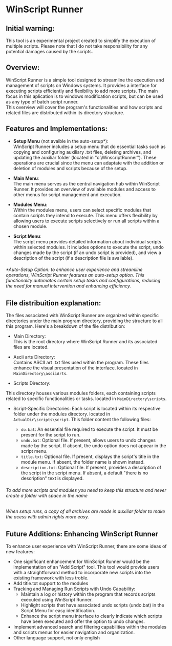# WinScript Runner
## Initial warning:
This tool is an experimental project created to simplify the execution of multiple scripts. Please note that I do not take responsibility for any potential damages caused by the scripts.

## Overview:
WinScript Runner is a simple tool designed to streamline the execution and management of scripts on Windows systems. It provides a interface for 
executing scripts efficiently and flexibility to add more scripts. The main focus in this aplication is to windows modification scripts, but can be used as any type of batch script runner.<br>
This overview will cover the program's functionalities and how scripts and related files are distributed within its directory structure.


## Features and Implementations:
* <b>Setup Menu</b> (not avaible in the auto-setup*):<br>
WinScript Runner includes a setup menu that do essential tasks such as copying and configuring auxiliary .txt files, deleting archives, and updating the auxiliar folder (located in "c:\WinscriptRunner"). 
These operations are crucial since the menu can adaptate with the addition or deletion of modules and scripts because of the setup. 

* <b>Main Menu</b>:<br>
The main menu serves as the central navigation hub within WinScript Runner. It provides an overview of available modules and access to other menus for script management and execution.

* <b>Modules Menu</b>:<br>
Within the modules menu, users can select specific modules that contain scripts they intend to execute. This menu offers flexibility by allowing users to execute scripts selectively or run all scripts within a chosen module.

* <b>Script Menu</b>:<br>
The script menu provides detailed information about individual scripts within selected modules. It includes options to execute the script, undo changes made by the script (if an undo script is provided),
and view a description of the script (if a description file is available).

###### *Auto-Setup Option: to enhance user experience and streamline operations, WinScript Runner features an auto-setup option. This functionality automates certain setup tasks and configurations, reducing the need for manual intervention and enhancing efficiency.

## File distribuition explanation:
The files associated with WinScript Runner are organized within specific directories under the main program directory, providing the structure to all this program. Here's a breakdown of the file distribution:

* Main Directory:<br>
This is the root directory where WinScript Runner and its associated files are located.

* Ascii arts Directory:<br>
Contains ASCII art .txt files used within the program. These files enhance the visual presentation of the interface. located in `MainDirectory\asciiArts`.

* Scripts Directory:

This directory houses various modules folders, each containing scripts related to specific functionalities or tasks. located in `MainDirectory\scripts`.

* Script-Specific Directories:
Each script is located within its respective folder under the modules directory. located in `ActualDir\scripts\script`. This folder content the following files:

  * `do.bat`:
  An essential file required to execute the script. It must be present for the script to run.
  * `undo.bat`:
  Optional file. If present, allows users to undo changes made by the script. If absent, the undo option does not appear in the script menu.
  * `title.txt`:
  Optional file. If present, displays the script's title in the module menu. If absent, the folder name is shown instead.
  * `description.txt`:
  Optional file. If present, provides a description of the script in the script menu. If absent, a default "there is no description" text is displayed.

###### To add more scripts and modules you need to keep this structure and never create a folder with space in the name
###### When setup runs, a copy of all archives are made in auxiliar folder to make the acess with admin rights more easy.

## Future Additions: Enhancing WinScript Runner
To enhance user experience with WinScript Runner, there are some ideas of new features: 
  * One significant enhancement for WinScript Runner would be the implementation of an "Add Script" tool. This tool would provide users with a straightforward method to incorporate new scripts into the existing framework with less troble.
  * Add title.txt support to the modules
  * Tracking and Managing Run Scripts with Undo Capability:
     * Maintain a log or history within the program that records scripts executed using WinScript Runner.
     * Highlight scripts that have associated undo scripts (undo.bat) in the Script Menu for easy identification.
     * Enhance the script menu interface to clearly indicate which scripts have been executed and offer the option to undo changes.
  * Implement advanced search and filtering capabilities within the modules and scripts menus for easier navigation and organization.
  * Other language support, not only english

